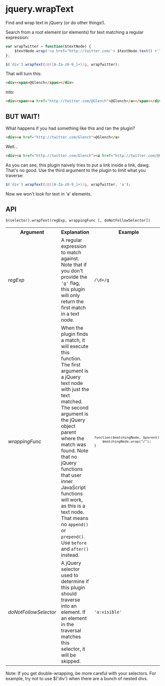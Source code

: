 jquery.wrapText
===============

Find and wrap text in jQuery (or do other things!).

Search from a root element (or elements) for text matching a regular expression:

```javascript
var wrapTwitter = function($textNode) {
    $textNode.wrap('<a href="http://twitter.com/'+ $textNode.text() +'">')
};

$('div').wrapText(/@([A-Za-z0-9_]+)/g, wrapTwitter);
```

That will turn this:

```html
<div><span>@Glench</span></div>
```

into:

```html
<div><span><a href="http://twitter.com/@Glench">@Glench</a></span></div>
```

BUT WAIT!
---------

What happens if you had something like this and ran the plugin?

```html
<div><a href="http://twitter.com/Glench">@Glench</a>
```

Well...

```html
<div><a href="http://twitter.com/Glench"><a href="http://twitter.com/@Glench">@Glench</a></a>
```

As you can see, this plugin naively tries to put a link inside a link, dawg. That's no good. Use the third argument to the plugin to limit what you traverse:

```javascript
$('div').wrapText(/@([A-Za-z0-9_]+)/g, wrapTwitter, 'a');
```

Now we won't look for text in 'a' elements.

API
---
    $(selector).wrapText(regExp, wrappingFunc [, doNotFollowSelector])

<table>
    <tr>
        <th>Argument</th>
        <th>Explanation</th>
        <th>Example</th>
    </tr>
    <tr>
        <td><em>regExp</em></td>
        <td>A regular expression to match against. Note that if you don't provide the <code>'g'</code> flag, this plugin will only return the first match in a text node.</td>
        <td><code>/\d+/g</code></td>
    </tr>
    <tr>
        <td><em>wrappingFunc</em></td>
        <td>When the plugin finds a match, it will execute this function. The first argument is a jQuery text node with just the text matched. The second argument is the jQuery object parent where the match was found. Note that no jQuery functions that user inner JavaScript functions will work, as this is a text node. That means no <code>append()</code> or <code>prepend()</code>. Use <code>before</code> and <code>after()</code> instead.</td>
        <td><code><pre>function($matchingNode, $parent) {
    $matchingNode.wrap("/");
}</pre></code></td>
    </tr>
    <tr>
        <td><em>doNotFollowSelector</em></td>
        <td>A jQuery selector used to determine if this plugin should traverse into an element. If an element in the traversal matches this selector, it will be skipped.</td>
        <td><code>'a:visible'</code></td>
    </tr>
</table>

Note: If you get double-wrapping, be more careful with your selectors. For example, try not to use $('div') when there are a bunch of nested divs.


